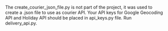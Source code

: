 The create_courier_json_file.py is not part of the project, it was used to create a .json file to use as courier API.
Your API keys for Google Geocoding API and Holiday API should be placed in api_keys.py file.
Run delivery_api.py.
